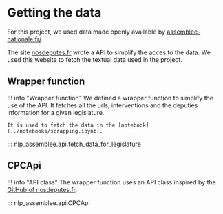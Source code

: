 # Getting the data

For this project, we used data made openly available by [assemblee-nationale.fr/](https://www.assemblee-nationale.fr/).

The site [nosdeputes.fr](https://www.nosdeputes.fr) wrote a API to simplify the acces to the data.
We used this website to fetch the textual data used in the project.


## Wrapper function

!!! info "Wrapper function"
    We defined a wrapper function to simplify the use of the API. It fetches all the urls, interventions and the deputies information for a given legislature.

    It is used to fetch the data in the [notebook](../notebooks/scrapping.ipynb).

::: nlp_assemblee.api.fetch_data_for_legislature


## CPCApi

!!! info "API class"
    The wrapper function uses an API class inspired by the [GitHub of nosdeputes.fr](https://github.com/regardscitoyens/cpc-api).

::: nlp_assemblee.api.CPCApi
